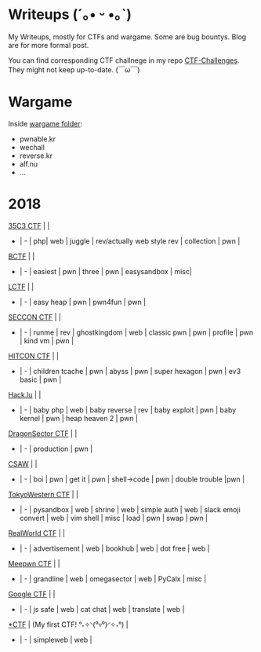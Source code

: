 # Writeups (´｡• ᵕ •｡`)

My Writeups, mostly for CTFs and wargame. Some are bug bountys. Blog are for more formal post. 

You can find corresponding CTF challnege in my repo [CTF-Challenges](https://github.com/Auxy233/CTF-Challenges). They might not keep up-to-date. (￣ω￣)

# Wargame

Inside [wargame folder](wargame):
- pwnable.kr
- wechall
- reverse.kr
- alf.nu
- ...

# 2018

[35C3 CTF](2018/2018-12-27-35C3-CTF.md) |  |
- | - |
php| web |
juggle | rev/actually web style rev |
collection | pwn |

[BCTF](2018/2018-11-28-BCTF-2018.md) |  |
- | - |
easiest | pwn |
three | pwn |
easysandbox | misc|

[LCTF](2018/2018-11-18-LCTF-2018.md) |  |
- | - |
easy heap | pwn |
pwn4fun | pwn | 

[SECCON CTF](2018/2018-10-28-SECCON-CTF-2018.md) | |
- | - |
runme | rev |
ghostkingdom | web |
classic pwn | pwn |
profile | pwn |
kind vm | pwn |

[HITCON CTF](2018/2018-10-22-HITCON-CTF-2018.md) | |
- | - |
children tcache | pwn |
abyss | pwn |
super hexagon | pwn |
ev3 basic | pwn |

[Hack.lu](2018/2018-10-18-hacklu-CTF-2018.md) | |
- | - |
baby php | web |
baby reverse | rev |
baby exploit | pwn |
baby kernel | pwn |
heap heaven 2 | pwn |

[DragonSector CTF](2018/2018-09-30-Dragonsector-CTF-2018.md) | |
- | - |
production | pwn |

[CSAW](2018/2018-09-17-CSAW-CTF-2018.md) | |
- | - |
boi | pwn |
get it | pwn |
shell->code | pwn |
double trouble |pwn |

[TokyoWestern CTF](2018/2018-09-04-TW-CTF-2018.md) | |
- | - |
pysandbox | web |
shrine | web |
simple auth | web |
slack emoji convert | web |
vim shell | misc |
load | pwn |
swap | pwn |

[RealWorld CTF](2018/2018-08-05-Realworld-CTF-2018.md) | |
- | - |
advertisement | web |
bookhub | web |
dot free | web |

[Meepwn CTF](2018/2018-07-17-Meepwn-CTF-2018.md) | |
- | - |
grandline | web |
omegasector | web |
PyCalx | misc |

[Google CTF](2018/2018-07-04-Google-CTF-2018.md) | |
- | - |
js safe | web |
cat chat | web |
translate | web |

[*CTF](2018/2018-05-05-StarCTF-2018.md) | (My first CTF! °˖✧◝(⁰▿⁰)◜✧˖°) |
- | - |
simpleweb | web |